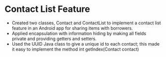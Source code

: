 # Contact List Feature 
- Created two classes, Contact and ContactList to implement a contact list feature in an Android app for sharing items with borrowers.
- Applied encapsulation with information hiding by making all fields private and providing getters and setters.
- Used the UUID Java class to give a unique id to each contact; this made it easy to implement the method int getIndex(Contact contact)
